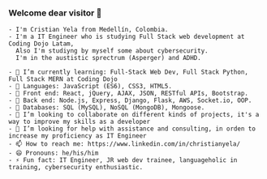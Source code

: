 ### Welcome dear visitor 👋

    - I'm Cristian Yela from Medellín, Colombia. 
    - I'm a IT Engineer who is studying Full Stack web development at Coding Dojo Latam, 
      Also I'm studiyng by myself some about cybersecurity. 
      I'm in the austistic sprectrum (Asperger) and ADHD.
  
    - 🌱 I’m currently learning: Full-Stack Web Dev, Full Stack Python, Full Stack MERN at Coding Dojo
    - 🌱 Languages: JavaScript (ES6), CSS3, HTML5.
    - 🌱 Front end: React, jQuery, AJAX, JSON, RESTful APIs, Bootstrap. 
    - 🌱 Back end: Node.js, Express, Django, Flask, AWS, Socket.io, OOP.
    - 🌱 Databases: SQL (MySQL), NoSQL (MongoDB), Mongoose.
    - 👯 I’m looking to collaborate on different kinds of projects, it's a way to improve my skills as a developer
    - 🤔 I’m looking for help with assistance and consulting, in orden to increase my proficiency as IT Engineer
    - 📫 How to reach me: https://www.linkedin.com/in/christianyela/
    - 😄 Pronouns: he/his/him
    - ⚡ Fun fact: IT Engineer, JR web dev trainee, languageholic in training, cybersecurity enthusiastic.

<!--
**ChristYela/ChristYela** is a ✨ _special_ ✨ repository because its `README.md` (this file) appears on your GitHub profile.

Here are some ideas to get you started:

- 🔭 I’m currently working on ...
- 🌱 I’m currently learning: Full-Stack Web Dev, Full Stack Python, Full Stack MERN at Coding Dojo
- 👯 I’m looking to collaborate on ...
- 🤔 I’m looking for help with ...
- 💬 Ask me about ...
- 📫 How to reach me: ...
- 😄 Pronouns: he/his/him
- ⚡ Fun fact: ...
-->
